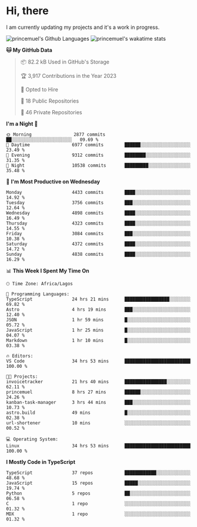 # Hi, there

<!--
**princemuel/princemuel** is a ✨ _special_ ✨ repository because its `README.md` (this file) appears on your GitHub profile.

Here are some ideas to get you started:

- 🔭 I’m currently working on ...
- 🌱 I’m currently learning ...
- 👯 I’m looking to collaborate on ...
- 🤔 I’m looking for help with ...
- 💬 Ask me about ...
- 📫 How to reach me: ...
- 😄 Pronouns: ...
- ⚡ Fun fact: ...
-->

I am currently updating my projects and it's a work in progress.

![princemuel's Github Languages](https://github-readme-stats.vercel.app/api/top-langs/?username=princemuel&text_color=586069&layout=compact&hide_border=true&title_color=0366d6&count_private=true&include_all_commits=true&theme=tokyonight&show_icons=true)
![princemuel's wakatime stats](https://github-readme-stats.vercel.app/api/wakatime?username=princemuel&text_color=586069&layout=compact&hide_border=true&title_color=0366d6&count_private=true&include_all_commits=true&theme=tokyonight&show_icons=true)

<!--START_SECTION:waka-->
**🐱 My GitHub Data** 

> 📦 82.2 kB Used in GitHub's Storage 
 > 
> 🏆 3,917 Contributions in the Year 2023
 > 
> 💼 Opted to Hire
 > 
> 📜 18 Public Repositories 
 > 
> 🔑 46 Private Repositories 
 > 
**I'm a Night 🦉** 

```text
🌞 Morning                2877 commits        ██░░░░░░░░░░░░░░░░░░░░░░░   09.69 % 
🌆 Daytime                6977 commits        ██████░░░░░░░░░░░░░░░░░░░   23.49 % 
🌃 Evening                9312 commits        ████████░░░░░░░░░░░░░░░░░   31.35 % 
🌙 Night                  10538 commits       █████████░░░░░░░░░░░░░░░░   35.48 % 
```
📅 **I'm Most Productive on Wednesday** 

```text
Monday                   4433 commits        ████░░░░░░░░░░░░░░░░░░░░░   14.92 % 
Tuesday                  3756 commits        ███░░░░░░░░░░░░░░░░░░░░░░   12.64 % 
Wednesday                4898 commits        ████░░░░░░░░░░░░░░░░░░░░░   16.49 % 
Thursday                 4323 commits        ████░░░░░░░░░░░░░░░░░░░░░   14.55 % 
Friday                   3084 commits        ███░░░░░░░░░░░░░░░░░░░░░░   10.38 % 
Saturday                 4372 commits        ████░░░░░░░░░░░░░░░░░░░░░   14.72 % 
Sunday                   4838 commits        ████░░░░░░░░░░░░░░░░░░░░░   16.29 % 
```


📊 **This Week I Spent My Time On** 

```text
🕑︎ Time Zone: Africa/Lagos

💬 Programming Languages: 
TypeScript               24 hrs 21 mins      █████████████████░░░░░░░░   69.82 % 
Astro                    4 hrs 19 mins       ███░░░░░░░░░░░░░░░░░░░░░░   12.40 % 
JSON                     1 hr 59 mins        █░░░░░░░░░░░░░░░░░░░░░░░░   05.72 % 
JavaScript               1 hr 25 mins        █░░░░░░░░░░░░░░░░░░░░░░░░   04.07 % 
Markdown                 1 hr 10 mins        █░░░░░░░░░░░░░░░░░░░░░░░░   03.38 % 

🔥 Editors: 
VS Code                  34 hrs 53 mins      █████████████████████████   100.00 % 

🐱‍💻 Projects: 
invoicetracker           21 hrs 40 mins      ████████████████░░░░░░░░░   62.11 % 
princemuel               8 hrs 27 mins       ██████░░░░░░░░░░░░░░░░░░░   24.26 % 
kanban-task-manager      3 hrs 44 mins       ███░░░░░░░░░░░░░░░░░░░░░░   10.73 % 
astro.build              49 mins             █░░░░░░░░░░░░░░░░░░░░░░░░   02.38 % 
url-shortener            10 mins             ░░░░░░░░░░░░░░░░░░░░░░░░░   00.52 % 

💻 Operating System: 
Linux                    34 hrs 53 mins      █████████████████████████   100.00 % 
```

**I Mostly Code in TypeScript** 

```text
TypeScript               37 repos            ████████████░░░░░░░░░░░░░   48.68 % 
JavaScript               15 repos            █████░░░░░░░░░░░░░░░░░░░░   19.74 % 
Python                   5 repos             ██░░░░░░░░░░░░░░░░░░░░░░░   06.58 % 
C                        1 repo              ░░░░░░░░░░░░░░░░░░░░░░░░░   01.32 % 
MDX                      1 repo              ░░░░░░░░░░░░░░░░░░░░░░░░░   01.32 % 
```




<!--END_SECTION:waka-->
